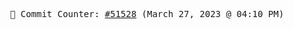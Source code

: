 <p align="center">
    <samp>
        📮 Commit Counter: <a href="https://github.com/Javascript-void0/Javascript-void0/commits/main">#51528</a> (March 27, 2023 @ 04:10 PM)
    </samp>
</p>
